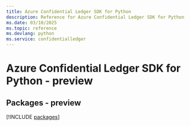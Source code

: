 ```yaml
---
title: Azure Confidential Ledger SDK for Python
description: Reference for Azure Confidential Ledger SDK for Python
ms.date: 03/10/2025
ms.topic: reference
ms.devlang: python
ms.service: confidentialledger
---
```

# Azure Confidential Ledger SDK for Python - preview
## Packages - preview
[!INCLUDE [packages](confidential-ledger-index.md)]